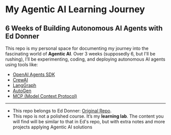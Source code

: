 # My Agentic AI Learning Journey

## 6 Weeks of Building Autonomous AI Agents with Ed Donner

This repo is my personal space for documenting my journey into the fascinating world of **Agentic AI**. Over 3 weeks (supposedly 6, but I'll be rushing), I’ll be experimenting, coding, and deploying autonomous AI agents using tools like:

- [OpenAI Agents SDK](https://platform.openai.com/docs/assistants/overview)  
- [CrewAI](https://www.crewai.com/)  
- [LangGraph](https://www.langchain.com/langgraph)  
- [AutoGen](https://microsoft.github.io/autogen/)  
- [MCP (Model Context Protocol)](https://modelcontextprotocol.io/)

---

- This repo belongs to Ed Donner: [Original Repo](https://github.com/ed-donner/agents). 
- This repo is not a polished course. It’s my **learning lab**. The content you will find will be similar to that in Ed's repo, but with extra notes and more projects applying Agentic AI solutions
